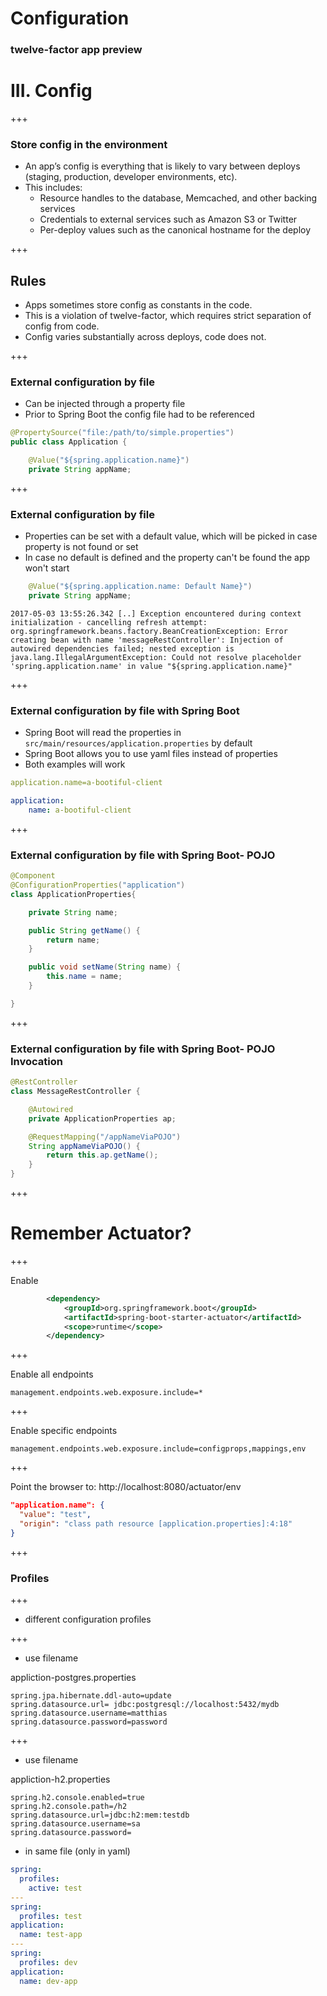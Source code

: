 
# Configuration 

### twelve-factor app preview

# III. Config

+++

### Store config in the environment

* An app’s config is everything that is likely to vary between deploys (staging, production, developer environments, etc). 
* This includes:
  - Resource handles to the database, Memcached, and other backing services
  - Credentials to external services such as Amazon S3 or Twitter
  - Per-deploy values such as the canonical hostname for the deploy

+++

## Rules

* Apps sometimes store config as constants in the code. 
* This is a violation of twelve-factor, which requires strict separation of config from code. 
* Config varies substantially across deploys, code does not.

+++

### External configuration by file

- Can be injected through a property file
- Prior to Spring Boot the config file had to be referenced

```java
@PropertySource("file:/path/to/simple.properties")
public class Application {
```

```java
    @Value("${spring.application.name}")
    private String appName;
```
+++

### External configuration by file

- Properties can be set with a default value, which will be picked in case property is not found or set
- In case no default is defined and the property can't be found the app won't start

```java
    @Value("${spring.application.name: Default Name}")
    private String appName;
```
```
2017-05-03 13:55:26.342 [..] Exception encountered during context initialization - cancelling refresh attempt: org.springframework.beans.factory.BeanCreationException: Error creating bean with name 'messageRestController': Injection of autowired dependencies failed; nested exception is java.lang.IllegalArgumentException: Could not resolve placeholder 'spring.application.name' in value "${spring.application.name}"
```
+++

### External configuration by file with Spring Boot

- Spring Boot will read the properties in `src/main/resources/application.properties` by default
- Spring Boot allows you to use yaml files instead of properties
- Both examples will work

```yaml
application.name=a-bootiful-client
```
```yaml
application:
    name: a-bootiful-client
```
+++

### External configuration by file with Spring Boot- POJO

```java
@Component
@ConfigurationProperties("application")
class ApplicationProperties{

	private String name;

	public String getName() {
		return name;
	}

	public void setName(String name) {
		this.name = name;
	}

}
```

+++

### External configuration by file with Spring Boot- POJO Invocation

```java
@RestController
class MessageRestController {

    @Autowired
    private ApplicationProperties ap;

    @RequestMapping("/appNameViaPOJO")
    String appNameViaPOJO() {
        return this.ap.getName();
    }
}
```

+++

# Remember Actuator?

+++

Enable

```xml
		<dependency>
			<groupId>org.springframework.boot</groupId>
			<artifactId>spring-boot-starter-actuator</artifactId>
			<scope>runtime</scope>
		</dependency>
```

+++

Enable all endpoints  

```properties
management.endpoints.web.exposure.include=*
```

+++

Enable specific endpoints  

```properties
management.endpoints.web.exposure.include=configprops,mappings,env
```

+++

Point the browser to: http://localhost:8080/actuator/env

```json
"application.name": {
  "value": "test",
  "origin": "class path resource [application.properties]:4:18"
}
```

+++

### Profiles

+++

- different configuration profiles

+++

- use filename

appliction-postgres.properties
```properties
spring.jpa.hibernate.ddl-auto=update
spring.datasource.url= jdbc:postgresql://localhost:5432/mydb 
spring.datasource.username=matthias
spring.datasource.password=password
```
+++

- use filename

appliction-h2.properties
```properties
spring.h2.console.enabled=true
spring.h2.console.path=/h2
spring.datasource.url=jdbc:h2:mem:testdb 
spring.datasource.username=sa
spring.datasource.password=
```

- in same file (only in yaml)

```yaml
spring:
  profiles:
    active: test
---
spring:
  profiles: test
application:
  name: test-app
---
spring:
  profiles: dev
application:
  name: dev-app
```




